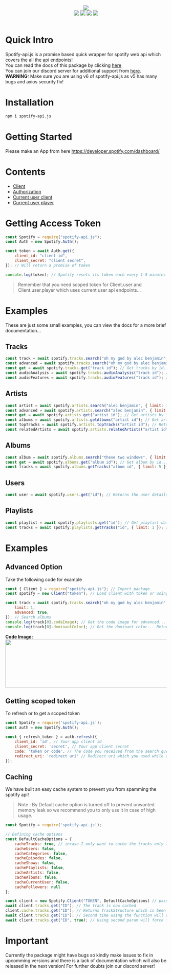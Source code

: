 <div align="center">
  <img src="https://media.discordapp.net/attachments/736466510888960020/760853915876327464/Sa.png?width=718&height=275"><br>
  <div>
    <a href="https://spotify-api.js.org"><img src="https://img.shields.io/badge/READ-DOCS-orange?style=for-the-badge"></a>
    <a href="https://github.com/spotify-api/spotify-api.js/"><img src="https://img.shields.io/github/repo-size/spotify-api/spotify-api.js?label=Size&style=for-the-badge"></a>
    <a href="https://www.npmjs.com/package/spotify-api.js"><img src="https://img.shields.io/npm/v/spotify-api.js?label=Version&style=for-the-badge"></a>
    <a href="https://discord.gg/FrduEZd"><img src="https://img.shields.io/discord/736099894963601438?label=Discord&style=for-the-badge"></a>
  </div><br>
</div>

# Quick Intro

Spotify-api.js is a promise based quick wrapper for spotify web api which covers the all the api endpoints!<br/>
You can read the docs of this package by clicking [here](https://spotify-api.js.org)<br/>
You can join our discord server for additional support from [here](https://discord.gg/FrduEZd).<br/>
**WARNING:** Make sure you are using v6 of spotify-api.js as v5 has many bugs and axios security fix!

# Installation

```bash
npm i spotify-api.js
```

# Getting Started

Please make an App from here https://developer.spotify.com/dashboard/

# Contents

- [Client](https://spotify-api.js.org/#/docs/class/Client)
- [Authorization](https://spotify-api.js.org/#/docs/class/Auth)
- [Current user client](https://spotify-api.js.org/#/docs/class/UserClient)
- [Current user player](https://spotify-api.js.org/#/docs/class/UserPlayer)

# Getting Access Token

```js
const Spotify = require("spotify-api.js");
const Auth = new Spotify.Auth();

const token = await Auth.get({
    client_id: "client id",
    client_secret: "client secret",
}); // Will return a promise of token 

console.log(token); // Spotify resets its token each every 1-5 minutes to prevent api spam!
```

> Remember that you need scoped token for Client.user and Client.user.player which uses current user api endpoints...

# Examples

These are just some small examples, you can view the docs for a more brief documentation...

## Tracks

```js
const track = await spotify.tracks.search("oh my god by alec benjamin", { limit: 1 }); // Searches for the track and limit will be 20 by default
const advanced = await spotify.tracks.search("oh my god by alec benjamin", { limit: 1, advanced: true, }); // Same but this will return a `codeImage` and `dominantColor` key with it!
const get = await spotify.tracks.get("track id"); // Get tracks by id...
const audioAnalysis = await spotify.tracks.audioAnalysis("track id"); // Get audio analysis of the track
const audioFeatures = await spotify.tracks.audioFeatures("track id"); // Get audio features of the track
```

## Artists

```js
const artist = await spotify.artists.search("alec benjamin", { limit: 1 }); // Searches for the artist with a default limit as 1...
const advanced = await spotify.artists.search("alec benjamin", { limit: 1, advanced: true, }); // Returns a `dominantColor` and `codeImage` key with the response../
const get = await spotify.artists.get("artist id"); // Get artists by id. Has advanced option too...
const albums = await spotify.artists.getAlbums("artist id"); // Get artist albums by id. Has advanced and limit option too...
const topTracks = await spotify.artists.topTracks("artist id"); // Returns top tracks of the artist. Has advanced and limit option too...
const relatedArtists = await spotify.artists.relatedArtists("artist id"); // Returns related artists. Has advanced and limit option too...
```

## Albums

```js
const album = await spotify.albums.search("these two windows", { limit: 1 }); // Searches for an album. Has advanced option too...
const get = await spotify.albums.get("album id"); // Get album by id...
const tracks = await spotify.albums.getTracks("album id", { limit: 5 }); // Get all tracks of an album. Has advanced option too...
```

## Users

```js
const user = await spotify.users.get("id"); // Returns the user details by id...
```

## Playlists

```js
const playlist = await spotify.playlists.get("id"); // Get playlist data by id
const tracks = await spotify.playlists.getTracks("id", { limit: 1 }); // Get all tracks in an album by id. Has advanced option too...
```

# Examples

## Advanced Option

Take the following code for example

```js
const { Client } = require("spotify-api.js"); // Import package
const spotify = new Client("token"); // Load client with token or using oauth

const track = await spotify.tracks.search("oh my god by alec benjamin", {
    limit: 1,
    advanced: true,
}); // Search albums
console.log(track[0].codeImage); // Get the code image for advanced...
console.log(track[0].dominantColor); // Get the dominant color... Returns { hex: string, rgb: [r, g, b, a] }
```

**Code Image:**<br/>
<img src = "https://scannables.scdn.co/uri/plain/jpeg/786a95/white/1080/spotify:track:44I5NYJ7CGEcaLOuG2zJsU" width = '600' height = "150"></img>

## Getting scoped token

To refresh or to get a scoped token

```js
const Spotify = require('spotify-api.js');
const auth = new Spotify.Auth();

const { refresh_token } = auth.refresh({
    client_id: 'id', // Your app client id
    client_secret: 'secret', // Your app client secret
    code: 'token or code', // The code you received from the search query. You can use refresh token to get new access_token also
    redirect_uri: 'redirect uri' // Redirect uri which you used while auth, which is only for verification
});
```

## Caching

We have built an easy cache system to prevent you from spamming the spotify api!

> Note : By Default cache option is turned off to prevent unwanted memory leak so we recommend you to only use it in case of high usage.

```js
const Spotify = require('spotify-api.js');

// Defining cache options
const DefaultCacheOptions = {
    cacheTracks: true, // incase I only want to cache the tracks only I will this to true
    cacheUsers: false,
    cacheCategories: false,
    cacheEpisodes: false,
    cacheShows: false,
    cachePlaylists: false,
    cacheArtists: false,
    cacheAlbums: false,
    cacheCurrentUser: false,
    cacheFollowers: null
};

const client = new Spotify.Client("TOKEN", DefaultCacheOptions) // passing the cache options
await client.tracks.get("ID"); // The track is now cached
client.cache.tracks.get("ID"); // Returns TrackStructure which is been fetched previously else will return null
await client.tracks.get("ID"); // Second time using the function will return cache one
await client.tracks.get("ID", true); // Using second param will force fetch instead of searching cache!
```

# Important

Currently the package might have bugs so kindly make issues to fix in upcomming versions and there is a lack of documentation which will also be released in the next version! For further doubts join our discord server!
